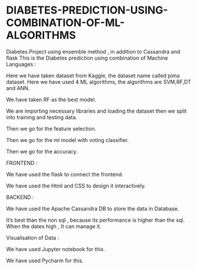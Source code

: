 # DIABETES-PREDICTION-USING-COMBINATION-OF-ML-ALGORITHMS
Diabetes Project using ensemble method , in addition to Cassandra and flask
This is the Diabetes prediction using  combination of Machine Languages :

Here we have taken dataset from Kaggle, the dataset name called pima dataset. Here we have used 4 ML algorithms, the algorithms are SVM,RF,DT and ANN.

We have taken RF as the best model.

We are importing necessary libraries and loading the dataset then we split into training and testing data.

Then we go for the feature selection.

Then we go for the ml model with voting classifier.

Then we go for the accuracy.


FRONTEND :

We have used the flask to connect the frontend.

We have used the Html and CSS to design it interactively.

BACKEND :

We have used the  Apache Cassandra DB to store the data in Database.

It’s best than the non sql , because its performance is higher than the sql. 
When the dates high , It can manage it.


Visualisation of Data :

We have used Jupyter notebook for this .

We have used Pycharm for this.
